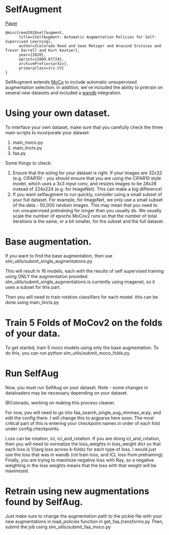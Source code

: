 # SelfAugment

[Paper](https://arxiv.org/abs/2009.07724)

```
@misc{reed2020selfaugment,
      title={SelfAugment: Automatic Augmentation Policies for Self-Supervised Learning}, 
      author={Colorado Reed and Sean Metzger and Aravind Srinivas and Trevor Darrell and Kurt Keutzer},
      year={2020},
      eprint={2009.07724},
      archivePrefix={arXiv},
      primaryClass={cs.CV}
}
```

SelfAugment extends [MoCo](https://github.com/facebookresearch/moco) to include automatic unsupervised augmentation selection.
In addition, we've included the ability to pretrain on several new datasets and included a [wandb](http://wandb.ai/) integration.

# Using your own dataset. 
To interface your own dataset, make sure that you carefully check the three main scripts to incorporate your dataset: 
1. main_moco.py
2. main_lincls.py
3. faa.py 

Some things to check: 
1. Ensure that the sizing for your dataset is right. If your images are 32x32 (e.g. CIFAR10) - you should ensure that you are using the CIFAR10 style model, which uses a 3x3 input conv, and resizes images to be 28x28 instead of 224x224 (e.g. for ImageNet). This can make a big difference! 
2. If you want selfaugment to run quickly, consider using a small subset of your full dataset. For example, for ImageNet, we only use a small subset of the data - 50,000 random images. This may mean that you need to run unsupervised pretraining for longer than you usually do. We usually scale the number of epochs MoCov2 runs so that the number of total iterations is the same, or a bit smaller, for the subset and the full dataset. 

# Base augmentation. 
If you want to find the base augmentation, then use slm_utils/submit_single_augmentations.py

This will result in 16 models, each with the results of self supervised training using ONLY the augmentation provided.
slm_utils/submit_single_augmentations is currently using imagenet, so it uses a subset for this part.

Then you will need to train rotation classifiers for each model. this can be done using main_lincls.py

# Train 5 Folds of MoCov2 on the folds of your data. 
To get started, train 5 moco models using only the base augmentation. 
To do this, you can run python slm_utils/submit_moco_folds.py.

# Run SelfAug
Now, you must run SelfAug on your dataset. Note - some changes in dataloaders may be necessary depending on your dataset. 

@Colorado, working on making this process cleaner. 

For now, you will need to go into faa_search_single_aug_minmax_w.py, and edit the config there. I will change this to argparse here soon.
The most critical part of this is entering your checkpoint names in order of each fold under config.checkpoints. 

Loss can be rotation, icl, icl_and_rotation.
If you are doing icl_and_rotation, then you will need to normalize the loss_weights in loss_weight dict so that each loss is 1/(avg loss across k-folds) for each type of loss, I would just use the loss that was in wandb (rot train loss, and ICL loss from pretraining). Finally, you are trying to maximize negative loss with Ray, so a negative weighting in the loss weights means that the loss with that weight will be maximized. 

# Retrain using new augmentations found by SelfAug. 

Just make sure to change the augmentation path to the pickle file with your new augmentations in load_policies function in get_faa_transforms.py
Then, submit the job using slm_utils/submit_faa_moco.py





